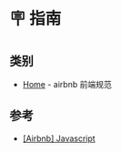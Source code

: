 <!--
 * @Description: home main
 * @Author: Pony
 * @Date: 2021-09-21 00:39:11
 * @LastEditors: Pony
 * @LastEditTime: 2021-09-21 00:49:30
 * @FilePath: /demo01/docs/home/main/index.md
-->
# 🪧 指南

## 类别

- [Home](../../home/airbnb/) - airbnb 前端规范


## 参考

- [[Airbnb] Javascript](https://github.com/airbnb/javascript)
